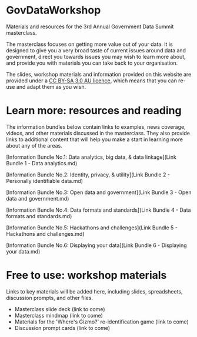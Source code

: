 # GovDataWorkshop

Materials and resources for the 3rd Annual Government Data Summit masterclass.

The masterclass focuses on getting more value out of your data.  It is designed to give you a very broad taste of current issues around data and government, direct you towards issues you may wish to learn more about, and provide you with materials you can take back to your organisation.

The slides, workshop materials and information provided on this website are provided under a [CC BY-SA 3.0 AU licence](https://creativecommons.org/licenses/by-sa/3.0/au/), which means that you can re-use and adapt them as you wish.

# Learn more: resources and reading

The information bundles below contain links to examples, news coverage,  videos, and other materials discussed in the masterclass.  They also provide links to additional content that will help you make a start in learning more about any of the areas.

[Information Bundle No.1: Data analytics, big data, & data linkage](Link Bundle 1 - Data analytics.md)

[Information Bundle No.2: Identity, privacy, & utility](Link Bundle 2 - Personally identifiable data.md)

[Information Bundle No.3: Open data and government](Link Bundle 3 - Open data and government.md)

[Information Bundle No.4: Data formats and standards](Link Bundle 4 - Data formats and standards.md)

[Information Bundle No.5: Hackathons and challenges](Link Bundle 5 - Hackathons and challenges.md)

[Information Bundle No.6: Displaying your data](Link Bundle 6 - Displaying your data.md)

# Free to use: workshop materials

Links to key materials will be added here, including slides, spreadsheets, discussion prompts, and other files.

* Masterclass slide deck (link to come)
* Masterclass mindmap (link to come)
* Materials for the 'Where's Gizmo?' re-identification game (link to come)
* Discussion prompt cards (link to come)
